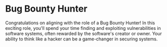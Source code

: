 # Bug Bounty Hunter

Congratulations on aligning with the role of a Bug Bounty Hunter! 
In this exciting role, you'll spend your time finding and exploiting vulnerabilities in software systems, 
often rewarded by the software's creator or owner. Your ability to think like a hacker can be a game-changer in securing systems.
